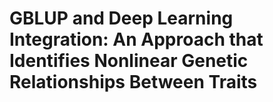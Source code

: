 # GBLUP and Deep Learning Integration: An Approach that Identifies Nonlinear Genetic Relationships Between Traits
